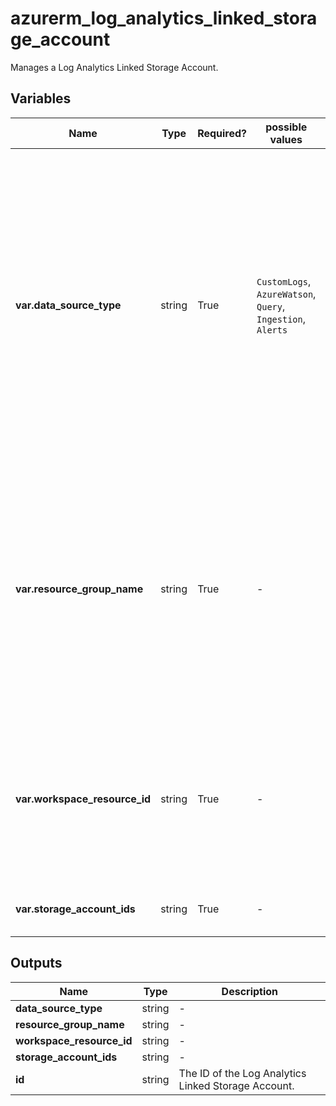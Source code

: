 # azurerm_log_analytics_linked_storage_account

Manages a Log Analytics Linked Storage Account.

## Variables

| Name | Type | Required? |  possible values |  Description |
| ---- | ---- | --------- |  ----------- | ----------- |
| **var.data_source_type** | string | True | `CustomLogs`, `AzureWatson`, `Query`, `Ingestion`, `Alerts`  |  The data source type which should be used for this Log Analytics Linked Storage Account. Possible values are `CustomLogs`, `AzureWatson`, `Query`, `Ingestion` and `Alerts`. Changing this forces a new Log Analytics Linked Storage Account to be created. | 
| **var.resource_group_name** | string | True | -  |  The name of the Resource Group where the Log Analytics Linked Storage Account should exist. Changing this forces a new Log Analytics Linked Storage Account to be created. | 
| **var.workspace_resource_id** | string | True | -  |  The resource ID of the Log Analytics Workspace. Changing this forces a new Log Analytics Linked Storage Account to be created. | 
| **var.storage_account_ids** | string | True | -  |  The storage account resource ids to be linked. | 



## Outputs

| Name | Type | Description |
| ---- | ---- | --------- | 
| **data_source_type** | string  | - | 
| **resource_group_name** | string  | - | 
| **workspace_resource_id** | string  | - | 
| **storage_account_ids** | string  | - | 
| **id** | string  | The ID of the Log Analytics Linked Storage Account. | 